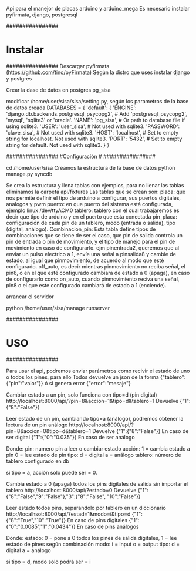 Api para el manejor de placas arduino y arduino_mega
Es necesario instalar pyfirmata, django, postgresql

################
#   Instalar   #
################
Descargar pyfirmata (https://github.com/tino/pyFirmata)
Según la distro que uses instalar django y postgres

Crear la dase de datos en postgres pg_sisa

modificar /home/user/sisa/sisa/setting.py, según los parametros de la base de datos creada
DATABASES = {
    'default': {
        'ENGINE': 'django.db.backends.postgresql_psycopg2', # Add 'postgresql_psycopg2', 'mysql', 'sqlite3' or 'oracle'.
        'NAME': 'pg_sisa',                      # Or path to database file if using sqlite3.
        'USER': 'user_sisa',                      # Not used with sqlite3.
        'PASSWORD': 'clave_sisa',                  # Not used with sqlite3.
        'HOST': 'localhost',                      # Set to empty string for localhost. Not used with sqlite3.
        'PORT': '5432',                      # Set to empty string for default. Not used with sqlite3.
        }
    }

################
#Configuración #
################

cd /home/user/sisa
Creamos la estructura de la base de datos
python manage.py syncdb

Se crea la estructura y llena tablas con ejemplos, para no llenar las tablas eliminamos la carpeta api/fixtures
Las tablas que se crean son:
placa: que nos permite definir el tipo de arduino a configurar, sus puertos digitales, analogos y pwm
puerto: en que puerto del sistema está configurada, ejemplo linux /dev/ttyACM0
tablero: tablero con el cual trabajaremos es decir que tipo de arduino y en el puerto que esta conectada
pin_placa: configuración de cada pin de un tablero, modo (entrada o salida), tipo (digital, análogo).
Combinacion_pin: Esta tabla define tipos de combinaciones que se tiene de ser el caso, que pin de salida controla un pin de entrada o pin de movimiento, y el tipo de manejo para el pin de movimiento en caso de configurarlo. ejm
pinentrada2, queremos que al enviar un pulso electrico a 1, envíe una señal a pinsalida8 y cambie de estado, al igual que pinmovimiento, de acuerdo al modo que esté configurado. off_auto, es decir mientras pinmovimiento no reciba señal, el pin8, o en el que esté configurado cambiara de estado a 0 (apaga), en caso de configurarlo como on_auto, cuando pinmovimiento reciva una señal, pin8 o el que este configurado cambiará de estado a 1 (enciende).


arrancar el servidor

python /home/user/sisa/manage runserver


################
#     USO      #
################

Para usar el api, podremos enviar parámetros como recivir el estado de uno o todos los pines, para ello
Todos devuelve un json de la forma {"tablero":{"pin":"valor"}} ó si genera error {"error":"mesaje"}

Cambiar estado a un pin, solo funciona con tipo=d (pin digital)
http://localhost:8000/api/?pin=8&accion=1&tipo=d&tablero=1
Devuelve
{"1":{"8":"False"}}

Leer estado de un pin, cambiando tipo=a (análogo), podremos obtener la lectura de un pin análogo
http://localhost:8000/api/?pin=8&accion=0&tipo=d&tablero=1
Devuelve
{"1":{"8":"False"}} En caso de ser digital
{"1":{"0":"0.035"}} En caso de ser análogo

Donde:
pin: numero pin a leer o cambiar estado
acción: 1 = cambia estado a pin 0 = lee estado de pin
tipo: d = digital a = análogo
tablero: número de tablero configurado en db

si tipo = a, acción solo puede ser = 0.


Cambia estado a 0 (apaga) todos los pins digitales de salida sin importar el tablero
http://localhost:8000/api/?estado=0 
Devuelve
{"1":{"8":"False","9":"False"},"3":{"8":"False", "10":"False"}}

Leer estado todos pins, separandolo por tablero en un diccionario
http://localhsot:8000/api/?estad=1&modo=i&tipo=d
{"1":{"8":"True","10":"True"}} En caso de pins digitales
{"1":{"0":"0.0085","1":"0.0434"}} En caso de pins análogos

Donde:
estado: 0 = pone a 0 todos los pines de salida digitales, 1 = lee estado de pines según combinación
modo: i = input o = output
tipo: d = digital a = análogo

si tipo = d, modo solo podrá ser = i
